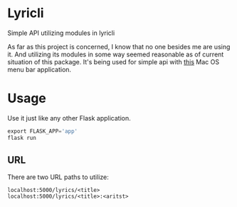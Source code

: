 # Lyricli 

Simple API utilizing modules in lyricli

As far as this project is concerned, I know that no one besides me are using it. And utilizing its modules in some way seemed reasonable as of current situation of this package. It's being used for simple api with [this](https://github.com/KKodiac/menu_bar_lyrics) Mac OS menu bar application.

# Usage
Use it just like any other Flask application.
```py
export FLASK_APP='app'
flask run
```

## URL

There are two URL paths to utilize: 
```
localhost:5000/lyrics/<title>
localhost:5000/lyrics/<title>:<aritst>
```